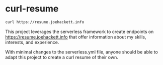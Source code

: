 # curl-resume
```bash 
curl https://resume.joehackett.info 
```

This project leverages the serverless framework to create endpoints on https://resume.joehackett.info that offer information about my skills, interests, and experience. 

With minimal changes to the serverless.yml file, anyone should be able to adapt this project to create a curl resume of their own. 

